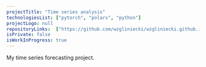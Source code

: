 ```yaml
---
projectTitle: "Time series analysis"
technologiesList: ["pytorch", "polars", "python"]
projectLogo: null
repositoryLinks:  ["https://github.com/wzgliniecki/wzgliniecki.github.io"]
isPrivate: false
isWorkInProgress: true
---
```


My time series forecasting project.
